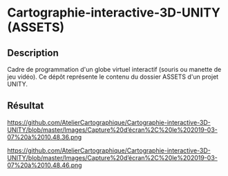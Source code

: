 # Cartographie-interactive-3D-UNITY (ASSETS)

## Description 
Cadre de programmation d'un globe virtuel interactif (souris ou manette de jeu vidéo). Ce dépôt représente le contenu du dossier ASSETS d'un projet UNITY.

## Résultat

https://github.com/AtelierCartographique/Cartographie-interactive-3D-UNITY/blob/master/Images/Capture%20d’écran%2C%20le%202019-03-07%20à%2010.48.36.png

https://github.com/AtelierCartographique/Cartographie-interactive-3D-UNITY/blob/master/Images/Capture%20d’écran%2C%20le%202019-03-07%20à%2010.48.46.png
